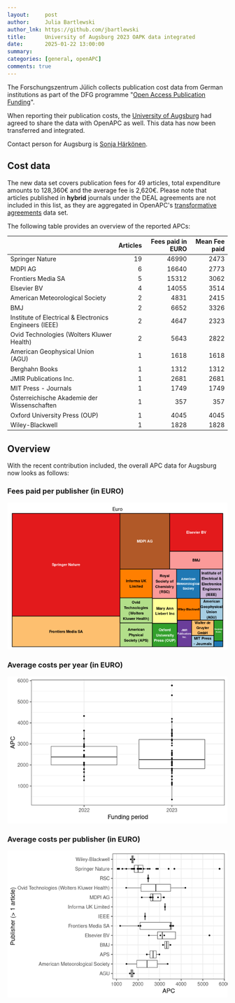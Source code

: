 ```yaml
---
layout:     post
author:     Julia Bartlewski
author_lnk: https://github.com/jbartlewski
title:      University of Augsburg 2023 OAPK data integrated
date:       2025-01-22 13:00:00
summary:    
categories: [general, openAPC]
comments: true
---
```





The Forschungszentrum Jülich collects publication cost data from German institutions as part of the DFG programme "[Open Access Publication Funding](https://www.fz-juelich.de/en/zb/open-science/open-access/monitoring-dfg-oa-publication-funding)".

When reporting their publication costs, the [University of Augsburg](https://www.uni-augsburg.de/en/) had agreed to share the data with OpenAPC as well. This data has now been transferred and integrated.

Contact person for Augsburg is [Sonja Härkönen](mailto:openaccess@bibliothek.uni-augsburg.de).


## Cost data



The new data set covers publication fees for 49 articles, total expenditure amounts to 128,360€ and the average fee is 2,620€. Please note that articles published in **hybrid** journals under the DEAL agreements are not included in this list, as they are aggregated in OpenAPC's [transformative agreements](https://github.com/OpenAPC/openapc-de/tree/master/data/transformative_agreements) data set.

The following table provides an overview of the reported APCs: 




|                                                       | Articles| Fees paid in EURO| Mean Fee paid|
|:------------------------------------------------------|--------:|-----------------:|-------------:|
|Springer Nature                                        |       19|             46990|          2473|
|MDPI AG                                                |        6|             16640|          2773|
|Frontiers Media SA                                     |        5|             15312|          3062|
|Elsevier BV                                            |        4|             14055|          3514|
|American Meteorological Society                        |        2|              4831|          2415|
|BMJ                                                    |        2|              6652|          3326|
|Institute of Electrical & Electronics Engineers (IEEE) |        2|              4647|          2323|
|Ovid Technologies (Wolters Kluwer Health)              |        2|              5643|          2822|
|American Geophysical Union (AGU)                       |        1|              1618|          1618|
|Berghahn Books                                         |        1|              1312|          1312|
|JMIR Publications Inc.                                 |        1|              2681|          2681|
|MIT Press - Journals                                   |        1|              1749|          1749|
|Österreichische Akademie der Wissenschaften            |        1|               357|           357|
|Oxford University Press (OUP)                          |        1|              4045|          4045|
|Wiley-Blackwell                                        |        1|              1828|          1828|



## Overview

With the recent contribution included, the overall APC data for Augsburg now looks as follows:

### Fees paid per publisher (in EURO)

![plot of chunk tree_augsburg_2025_01_30_full](/figure/tree_augsburg_2025_01_30_full-1.png)

###  Average costs per year (in EURO)

![plot of chunk box_augsburg_2025_01_30_year_full](/figure/box_augsburg_2025_01_30_year_full-1.png)

###  Average costs per publisher (in EURO)

![plot of chunk box_augsburg_2025_01_30_publisher_full](/figure/box_augsburg_2025_01_30_publisher_full-1.png)
